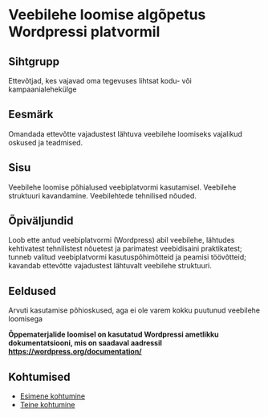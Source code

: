 # Veebilehe loomise algõpetus Wordpressi platvormil

## Sihtgrupp

Ettevõtjad, kes vajavad oma tegevuses lihtsat kodu- või kampaanialehekülge

## Eesmärk

Omandada ettevõtte vajadustest lähtuva veebilehe loomiseks vajalikud oskused ja teadmised.

## Sisu

Veebilehe loomise põhialused veebiplatvormi kasutamisel. Veebilehe struktuuri kavandamine. Veebilehtede tehnilised nõuded.

## Õpiväljundid

Loob ette antud veebiplatvormi (Wordpress) abil veebilehe, lähtudes kehtivatest tehnilistest nõuetest ja parimatest veebidisaini praktikatest; tunneb valitud veebiplatvormi kasutuspõhimõtteid ja peamisi töövõtteid; kavandab ettevõtte vajadustest lähtuvalt veebilehe struktuuri.

## Eeldused

Arvuti kasutamise põhioskused, aga ei ole varem kokku puutunud veebilehe loomisega


**Õppematerjalide loomisel on kasutatud Wordpressi ametlikku dokumentatsiooni, mis on saadaval aadressil https://wordpress.org/documentation/**

## Kohtumised

- [Esimene kohtumine](lessons/lesson_01/about.md)
- [Teine kohtumine](lessons/lesson_02/about.md)

